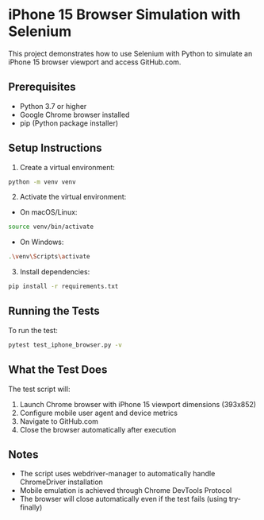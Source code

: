 # iPhone 15 Browser Simulation with Selenium

This project demonstrates how to use Selenium with Python to simulate an iPhone 15 browser viewport and access GitHub.com.

## Prerequisites

- Python 3.7 or higher
- Google Chrome browser installed
- pip (Python package installer)

## Setup Instructions

1. Create a virtual environment:
```bash
python -m venv venv
```

2. Activate the virtual environment:
- On macOS/Linux:
```bash
source venv/bin/activate
```
- On Windows:
```bash
.\venv\Scripts\activate
```

3. Install dependencies:
```bash
pip install -r requirements.txt
```

## Running the Tests

To run the test:
```bash
pytest test_iphone_browser.py -v
```

## What the Test Does

The test script will:
1. Launch Chrome browser with iPhone 15 viewport dimensions (393x852)
2. Configure mobile user agent and device metrics
3. Navigate to GitHub.com
4. Close the browser automatically after execution

## Notes

- The script uses webdriver-manager to automatically handle ChromeDriver installation
- Mobile emulation is achieved through Chrome DevTools Protocol
- The browser will close automatically even if the test fails (using try-finally)